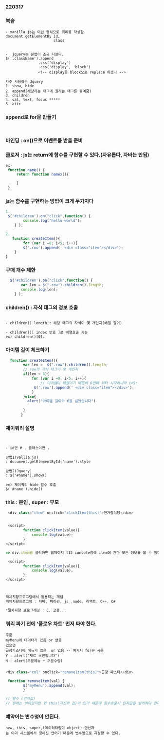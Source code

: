 ### 220317

### 복습 
```
- vanilla js는 이런 형식으로 쿼리를 작성함.
document.getElementBy id,
                      class


-  jquery는 문법이 조금 다르다.
$('.className').append
               .css('display')
               .css('display', 'block') 
               <!-- display를 block으로 replace 하겠다 -->

자주 사용하는 Jquery
1. show, hide
2. append(해당하는 태그에 원하는 태그를 붙여줌)
3. children
4. val, text, focus *****
5. attr 

```
### append로 for문 만들기
```


```
### 바인딩 : on()으로 이벤트를 받을 준비 

###  클로저 : js는 return에 함수를 구현할 수 있다.(자유롭다, 자바는 안됨)
```js
ex) 
 function name() {
     return function namex(){

     }
 }
```

### js는 함수를 구현하는 방법이 크게 두가지다
```js
1. 
 $('#children').on("click",function() {
        console.log("hello world");
    } );

2. 
   function createItem(){
        for (var i =0; i<5; i++){
        $('.row').append(' <div class="item"></div>');
    }
}

```
### 구매 개수 제한
```js
  $('#children').on("click",function() {
       var len = $(".row").children().length;
       console.log(len);
    } );
```


### children() : 자식 태그의 정보 호출
```

- children().length;: 해당 태그의 자식이 몇 개인지(배열 길이)

- children()[ index 번호 ]로 배열호출 가능
ex) children()[0].
```


### 아이템 길이 체크하기
```js
  function createItem(){
        var len =  $(".row").children().length; 
        // row의 자식 태그가 몇 개인지
        if(len < 6){
            for (var i =0; i<5; i++){
                // 아이템이 배열이기 때문에 0번째 부터 시작하니까 i<5;
             $('.row').append(' <div class="item"></div>');
            }
        }else{
          alert("아이템 길이가 6을 넘었습니다")
        
        }
       }
```



### 제이쿼리 설명
```


- id면 # , 클래스이면 .

방법1(vallia.js)
: document.getElementById('name').style 

방법2(Jquery)
: $('#name').show()

ex) 제이쿼리 hide 함수 호출
$('#name').hide()

```
### this : 본인 , super : 부모
```js
 <div class="item" onclick="clickItem(this)">한가람식당</div>


 <script>
        function clickItem(value){
            console.log(value);
        }
</script>

=> div.item을 클릭하면 웹페이지 f12 console창에 item에 관한 모든 정보를 볼 수 있다. 

 <script>
        function clickItem(value){
            console.log(value);
        }
</script>



객체지향프로그램에서 통용되는 개념
객체지향프로그램 : 자바, 파이썬, js ,node, 리액트, C++, C#

*절차지향 프로그래밍 : C, 코볼...
```


### 쿼리 짜기 전에 '플로우 차트' 먼저 짜야 한다.
```
주문
myMenu에 데이터가 있음 or 없음
있으면
곱창파스타에 메뉴가 있음  or 없음 -- 여기서 for문 사용
Y : alert("재료 소진입니다")
N : alert(주문메뉴 + 주문수량)

```


### 
```js
<div class="col" onclick="removeItem(this)">곱창 파스타</div>

 function removeItem(val) {
        $('myMenu').append(val);
        }

// 함수 (인자값) 
// 원래는 비어있지만 위 this(자신의 값)이 있기 때문에 함수호출시 인자값을 넣어줘야 한다. (이름은 아무거나, 위 아래 똑같이 맞춰줌) 
```

### 예약어는 변수명이 안된다.
```
new, this, super,(데이터타입이 object) 연산자
는 이미 시스템에서 정해진 언어기 때문에 변수명으로 지정할 수 없다.
```